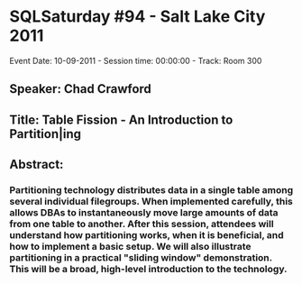 # SQLSaturday #94 - Salt Lake City 2011
Event Date: 10-09-2011 - Session time: 00:00:00 - Track: Room 300 
## Speaker: Chad Crawford
## Title: Table Fission - An Introduction to Partition|ing
## Abstract:
### Partitioning technology distributes data in a single table among several individual filegroups.  When implemented carefully, this allows DBAs to instantaneously move large amounts of data from one table to another.  After this session, attendees will understand how partitioning works, when it is beneficial, and how to implement a basic setup.  We will also illustrate partitioning in a practical "sliding window" demonstration.  This will be a broad, high-level introduction to the technology.
